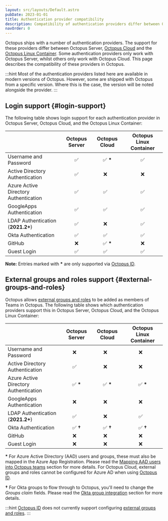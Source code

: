 ```yaml
---
layout: src/layouts/Default.astro
pubDate: 2023-01-01
title: Authentication provider compatibility
description: Compatibility of authentication providers differ between Octopus Server and Octopus Cloud.
navOrder: 0
---
```


Octopus ships with a number of authentication providers. The support for these providers differ between Octopus Server, [Octopus Cloud](/docs/octopus-cloud/index.md) and the [Octopus Linux Container](/docs/installation/octopus-server-linux-container/). Some authentication providers only work with Octopus Server, whilst others only work with Octopus Cloud. This page describes the compatibility of these providers in Octopus.

:::hint
Most of the authentication providers listed here are available in modern versions of Octopus. However, some are shipped with Octopus from a specific version. Where this is the case, the version will be noted alongside the provider.
:::

## Login support {#login-support}

The following table shows login support for each authentication provider in Octopus Server, Octopus Cloud, and the Octopus Linux Container:

|                                       | Octopus Server     | Octopus Cloud   | Octopus Linux Container |
|---------------------------------------|:------------------:|:---------------:|:-----------------------:|
| Username and Password                 | :white_check_mark: | :white_check_mark: **\*** | :white_check_mark: |
| Active Directory Authentication       | :white_check_mark: | :x:&nbsp;&nbsp;&nbsp; | :x: |
| Azure Active Directory Authentication | :white_check_mark: | :white_check_mark:&nbsp;&nbsp;&nbsp; | :white_check_mark: |
| GoogleApps Authentication             | :white_check_mark: | :white_check_mark:&nbsp;&nbsp;&nbsp; | :white_check_mark: |
| LDAP Authentication (**2021.2+**)| :white_check_mark: | :x:&nbsp;&nbsp;&nbsp; | :white_check_mark: |
| Okta Authentication                   | :white_check_mark: | :white_check_mark:&nbsp;&nbsp;&nbsp; | :white_check_mark: |
| GitHub                                | :x: | :white_check_mark: **\*** | :x: |
| Guest Login                           | :white_check_mark: | :white_check_mark:&nbsp;&nbsp;&nbsp; | :white_check_mark: |

**Note:** Entries marked with **\*** are only supported via [Octopus ID](/docs/security/authentication/octopusid-authentication.md).

## External groups and roles support {#external-groups-and-roles}

Octopus allows [external groups and roles](/docs/security/users-and-teams/external-groups-and-roles.md) to be added as members of Teams in Octopus. The following table shows which authentication providers support this in Octopus Server, Octopus Cloud, and the Octopus Linux Container:

|                                         | Octopus Server     | Octopus Cloud   | Octopus Linux Container |
|-----------------------------------------|:------------------:|:---------------:|:-----------------------:|
| Username and Password                   | :x:&nbsp;&nbsp;&nbsp; | :x:&nbsp;&nbsp;&nbsp; | :x:&nbsp;&nbsp;&nbsp; |
| Active Directory Authentication         | :white_check_mark:&nbsp;&nbsp;&nbsp; | :x:&nbsp;&nbsp;&nbsp; | :x:&nbsp;&nbsp;&nbsp; |
| Azure Active Directory Authentication   | :white_check_mark: **\*** | :white_check_mark: **\*** | :white_check_mark: **\*** |
| GoogleApps Authentication               | :x:&nbsp;&nbsp;&nbsp; | :x:&nbsp;&nbsp;&nbsp; | :x:&nbsp;&nbsp;&nbsp; |
| LDAP Authentication (**2021.2+**)  | :white_check_mark:&nbsp;&nbsp;&nbsp; | :x:&nbsp;&nbsp;&nbsp; | :white_check_mark:&nbsp;&nbsp;&nbsp; |
| Okta Authentication                     | :white_check_mark: **†**| :white_check_mark: **†** | :white_check_mark: **†**|
| GitHub                                  | :x:&nbsp;&nbsp;&nbsp; | :x:&nbsp;&nbsp;&nbsp; | :x:&nbsp;&nbsp;&nbsp; |
| Guest Login                             | :x:&nbsp;&nbsp;&nbsp; | :x:&nbsp;&nbsp;&nbsp; | :x:&nbsp;&nbsp;&nbsp; |

**\*** For Azure Active Directory (AAD) users and groups, these must also be mapped in the Azure App Registration. Please read the [Mapping AAD users into Octopus teams](/docs/security/authentication/azure-ad-authentication.md#mapping-aad-users-into-octopus-teams-optional) section for more details. For Octopus Cloud, external groups and roles cannot be configured for Azure AD when using [Octopus ID](/docs/security/authentication/octopusid-authentication.md).

**†** For Okta groups to flow through to Octopus, you'll need to change the _Groups claim_ fields. Please read the [Okta group integration](/docs/security/authentication/okta-authentication.md#Oktaauthentication-OpenIDConnectSettings-OktaGroups) section for more details.

:::hint
[Octopus ID](/docs/security/authentication/octopusid-authentication.md) does not currently support configuring [external groups and roles](/docs/security/users-and-teams/external-groups-and-roles.md).
:::
